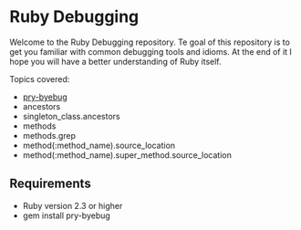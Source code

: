 # Ruby Debugging

Welcome to the Ruby Debugging repository. Te goal of this repository is to get
you familiar with common debugging tools and idioms. At the end of it I hope you
will have a better understanding of Ruby itself.

Topics covered:

* [pry-byebug](https://github.com/deivid-rodriguez/pry-byebug)
* ancestors
* singleton_class.ancestors
* methods
* methods.grep
* method(:method_name).source_location
* method(:method_name).super_method.source_location

## Requirements

* Ruby version 2.3 or higher
* gem install pry-byebug
